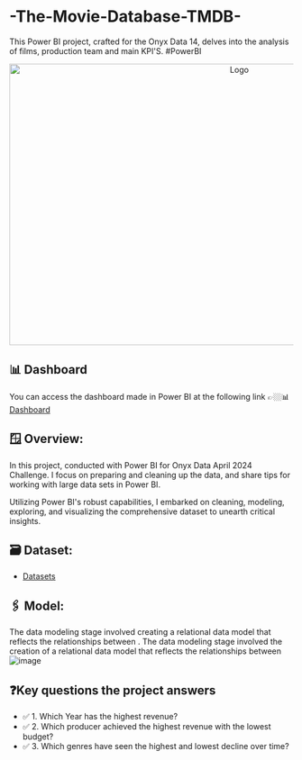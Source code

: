 # -The-Movie-Database-TMDB-
This Power BI project, crafted for the Onyx Data 14, delves into the analysis of films, production team and main KPI'S. #PowerBI

<div align="center">
<img src="" alt="Logo" width="800" height="500">
</div>

## 📊 Dashboard
You can access the dashboard made in Power BI at the following link 👉🏼📊 [Dashboard](https://app.powerbi.com/view?r=eyJrIjoiNjUyODlkZDAtMmZhNS00NWE3LTk2NjYtNzNmZTgwNThlMGNjIiwidCI6IjA1ZWE3NGEzLTkyYzUtNGMzMS05NzhhLTkyNWMzYzc5OWNkMCIsImMiOjh9)

## 🪟 Overview:

In this project, conducted with Power BI for Onyx Data April 2024 Challenge. I focus on preparing and cleaning up the data, and share tips for working with large data sets in Power BI.

Utilizing Power BI's robust capabilities, I embarked on cleaning, modeling, exploring, and visualizing the comprehensive dataset to unearth critical insights.


## 🗃️ Dataset:

* [Datasets](https://zoomchartswebstorage.blob.core.windows.net/contest/Onyx_Data_DataDNA_Challenge_April_2024.zip)

## 🖇️ Model:

The data modeling stage involved creating a relational data model that reflects the relationships between .
The data modeling stage involved the creation of a relational data model that reflects the relationships between
![image](![image]()
)


 ## ❓Key questions the project answers
* ✅ 1. Which Year has the highest revenue?
* ✅ 2. Which producer achieved the highest revenue with the lowest budget?
* ✅ 3. Which genres have seen the highest and lowest decline over time?
